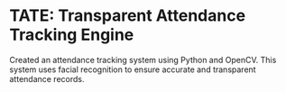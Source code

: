 # TATE: Transparent Attendance Tracking Engine   

Created an attendance tracking system using Python and OpenCV. This system uses 
facial recognition to ensure accurate and transparent attendance records. 
